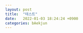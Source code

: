 ```yaml
---
layout: post
title:  "테스트"
date:   2022-01-03 18:24:24 +0900
categories: bAekjun
---
```


[jekyll-docs]: https://jekyllrb.com/docs/home
[jekyll-gh]:   https://github.com/jekyll/jekyll
[jekyll-talk]: https://talk.jekyllrb.com/
